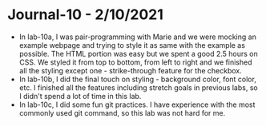 # Journal-10 - 2/10/2021

- In lab-10a, I was pair-programming with Marie and we were mocking an example webpage and trying to style it as same with the example as possible. The HTML portion was easy but we spent a good 2.5 hours on CSS. We styled it from top to bottom, from left to right and we finished all the styling except one - strike-through feature for the checkbox. 
- In lab-10b, I did the final touch on styling - background color, font color, etc. I finished all the features including stretch goals in previous labs, so I didn't spend a lot of time in this lab. 
- In lab-10c, I did some fun git practices. I have experience with the most commonly used git command, so this lab was not hard for me. 